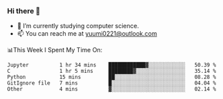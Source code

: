 ### Hi there 👋

- 📕 I’m currently studying computer science.
- 📫 You can reach me at yuumi0221@outlook.com


📊This Week I Spent My Time On:
<!--START_SECTION:waka-->
```text
Jupyter          1 hr 34 mins    ████████████▓░░░░░░░░░░░░   50.39 % 
C                1 hr 5 mins     ████████▓░░░░░░░░░░░░░░░░   35.14 % 
Python           15 mins         ██░░░░░░░░░░░░░░░░░░░░░░░   08.28 % 
GitIgnore file   7 mins          █░░░░░░░░░░░░░░░░░░░░░░░░   04.04 % 
Other            4 mins          ▓░░░░░░░░░░░░░░░░░░░░░░░░   02.14 % 
```
<!--END_SECTION:waka-->

<!--
**Yuumi0221/Yuumi0221** is a ✨ _special_ ✨ repository because its `README.md` (this file) appears on your GitHub profile.

Here are some ideas to get you started:

- 🔭 I’m currently working on ...
- 🌱 I’m currently learning ...
- 👯 I’m looking to collaborate on ...
- 🤔 I’m looking for help with ...
- 💬 Ask me about ...
- 📫 How to reach me: ...
- 😄 Pronouns: ...
- ⚡ Fun fact: ...
-->
